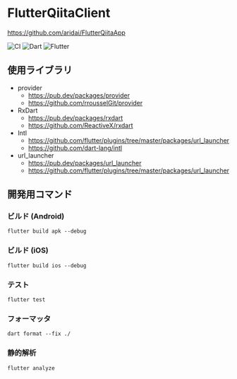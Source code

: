 # FlutterQiitaClient

https://github.com/aridai/FlutterQiitaApp

![CI](https://github.com/aridai/FlutterQiitaApp/workflows/CI/badge.svg)
![Dart](https://img.shields.io/static/v1?label=language&message=Dart&color=00B4AB)
![Flutter](https://img.shields.io/static/v1?label=framework&message=Flutter&color=46CAF9)

## 使用ライブラリ

* provider
  * https://pub.dev/packages/provider
  * https://github.com/rrousselGit/provider
* RxDart
  * https://pub.dev/packages/rxdart
  * https://github.com/ReactiveX/rxdart
* Intl
  * https://github.com/flutter/plugins/tree/master/packages/url_launcher
  * https://github.com/dart-lang/intl
* url_launcher
  * https://pub.dev/packages/url_launcher
  * https://github.com/flutter/plugins/tree/master/packages/url_launcher

## 開発用コマンド

### ビルド (Android)

```
flutter build apk --debug
```

### ビルド (iOS)

```
flutter build ios --debug
```

### テスト

```
flutter test
```

### フォーマッタ

```
dart format --fix ./
```

### 静的解析

```
flutter analyze
```
